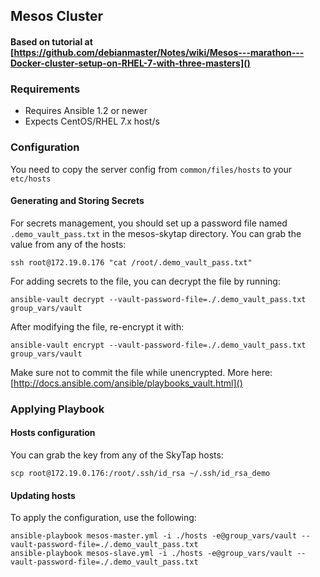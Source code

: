 ## Mesos Cluster

#### Based on tutorial at [https://github.com/debianmaster/Notes/wiki/Mesos---marathon---Docker-cluster-setup-on-RHEL-7-with-three-masters]()

### Requirements
- Requires Ansible 1.2 or newer
- Expects CentOS/RHEL 7.x host/s

### Configuration

You need to copy the server config from `common/files/hosts` to your `etc/hosts`

#### Generating and Storing Secrets

For secrets management, you should set up a password file named `.demo_vault_pass.txt` in the mesos-skytap
directory.  You can grab the value from any of the hosts:

    ssh root@172.19.0.176 "cat /root/.demo_vault_pass.txt"

For adding secrets to the file, you can decrypt the file by running:

    ansible-vault decrypt --vault-password-file=./.demo_vault_pass.txt group_vars/vault

After modifying the file, re-encrypt it with:

    ansible-vault encrypt --vault-password-file=./.demo_vault_pass.txt group_vars/vault

Make sure not to commit the file while unencrypted.  More here: [http://docs.ansible.com/ansible/playbooks_vault.html]()

### Applying Playbook

#### Hosts configuration

You can grab the key from any of the SkyTap hosts:

    scp root@172.19.0.176:/root/.ssh/id_rsa ~/.ssh/id_rsa_demo

#### Updating hosts

To apply the configuration, use the following:

    ansible-playbook mesos-master.yml -i ./hosts -e@group_vars/vault --vault-password-file=./.demo_vault_pass.txt
    ansible-playbook mesos-slave.yml -i ./hosts -e@group_vars/vault --vault-password-file=./.demo_vault_pass.txt